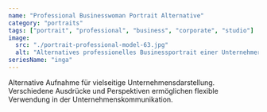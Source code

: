 ```yaml
---
name: "Professional Businesswoman Portrait Alternative"
category: "portraits"
tags: ["portrait", "professional", "business", "corporate", "studio"]
image:
  src: "./portrait-professional-model-63.jpg"
  alt: "Alternatives professionelles Businessportrait einer Unternehmerin mit natürlicher Ausstrahlung von Daniel Kause"
seriesName: "inga"
---
```


Alternative Aufnahme für vielseitige Unternehmensdarstellung. Verschiedene Ausdrücke und Perspektiven ermöglichen flexible Verwendung in der Unternehmenskommunikation.